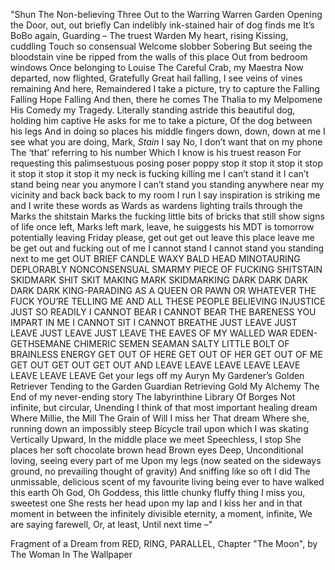 
"Shun
The Non-believing Three
Out to the Warring Warren Garden
Opening the Door, out, out briefly
Can indelibly ink-stained hair of dog finds me
It’s BoBo again,
Guarding –
The truest Warden
My heart, rising
Kissing, cuddling
Touch so consensual
Welcome slobber
Sobering
But seeing the bloodstain vine be ripped from the walls of this place
Out from bedroom windows
Once belonging to Louise
The Careful Crab, my Maestra
Now departed, now flighted,
Gratefully
Great hail falling, I see veins of vines remaining
And here,
Remaindered
I take a picture, try to capture the Falling
Falling
Hope
Falling
And then, there he comes
The Thalia to my Melpomene
His Comedy my Tragedy.
Literally standing astride this beautiful dog, holding him captive
He asks for me to take a picture,
Of the dog between his legs
And in doing so places his middle fingers down, down, down at me
I see what you are doing, Mark,
_Stain_
I say
No, I don’t want that on my phone
The ‘that’ referring to his number
Which I know is his truest reason
For requesting this palimsestuous posing poser poppy stop it stop it stop it stop it stop it stop it stop it my neck is fucking killing me I can’t stand it I can’t stand being near you anymore I can’t stand you standing anywhere near my vicinity and back back back to my room I run I say inspiration is striking me and I write these words as Wards as wardens lighting trails through the Marks the shitstain Marks the fucking little bits of bricks that still show signs of life once left, Marks left mark, leave, he suiggests his MDT is tomorrow potentially leaving Friday please, get out get out leave this place leave me be get out and fucking out of me I cannot stand I cannot stand you standing next to me get OUT BRIEF CANDLE WAXY BALD HEAD MINOTAURING DEPLORABLY NONCONSENSUAL SMARMY PIECE OF FUCKING SHITSTAIN SKIDMARK SHIT SKIT MAKING MARK SKIDMARKING DARK DARK DARK DARK DARK KING-PARADING AS A QUEEN OR PAWN OR WHATEVER THE FUCK YOU’RE TELLING ME AND ALL THESE PEOPLE BELIEVING INJUSTICE JUST SO READILY I CANNOT BEAR I CANNOT BEAR THE BARENESS YOU IMPART IN ME I CANNOT SIT I CANNOT BREATHE JUST LEAVE JUST LEAVE JUST LEAVE JUST LEAVE THE EAVES OF MY WALLED WAR EDEN-GETHSEMANE CHIMERIC SEMEN SEAMAN SALTY LITTLE BOLT OF BRAINLESS ENERGY GET OUT OF HERE GET OUT OF HER GET OUT OF ME GET OUT GET OUT GET OUT AND LEAVE LEAVE LEAVE LEAVE LEAVE LEAVE LEAVE LEAVE
Get your legs off my Auryn
My Gardener’s Golden Retriever
Tending to the Garden
Guardian
Retrieving Gold
My Alchemy
The End of my never-ending story
The labyrinthine Library
Of Borges
Not infinite, but circular,
Unending
I think of that most important healing dream
Where Millie, the Mill
The Grain of Will
I miss her
That dream
Where she, running down an impossibly steep
Bicycle trail upon which I was skating
Vertically
Upward,
In the middle place we meet
Speechless, I stop
She places her soft chocolate brown head
Brown eyes
Deep,
Unconditional loving, seeing every part of me
Upon my legs (now seated on the sideways ground, no prevailing thought of gravity)
And sniffing like so oft I did
The unmissable, delicious scent of my favourite living being ever to have walked this earth
Oh God, Oh Goddess, this little chunky fluffy thing
I miss you, sweetest one
She rests her head upon my lap and I kiss her and in that moment in between the infinitely divisible eternity, a moment, infinite,
We are saying farewell,
Or, at least,
Until next time –"

Fragment of a Dream from RED, RING, PARALLEL, Chapter "The Moon", by The Woman In The Wallpaper